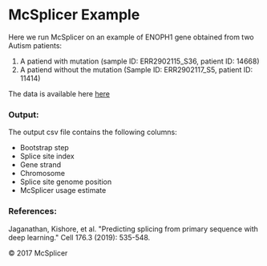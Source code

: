 McSplicer Example
=================


Here we run McSplicer on an example of ENOPH1 gene obtained from two Autism patients:

1. A patiend with mutation (sample ID: ERR2902115_S36, patient ID: 14668)
2. A patiend without the mutation (Sample ID: ERR2902117_S5, patient ID: 11414)


The data is available here [here](https://www.ebi.ac.uk/arrayexpress/experiments/E-MTAB-7351/samples/?s_page=1&s_pagesize=25)

### Output: ###

The output csv file contains the following columns:

 * Bootstrap step
 * Splice site index
 * Gene strand	
 * Chromosome 	
 * Splice site genome position	
 * McSplicer usage estimate


### References: ###

Jaganathan, Kishore, et al. "Predicting splicing from primary sequence with deep learning." Cell 176.3 (2019): 535-548.


&copy; 2017 McSplicer





